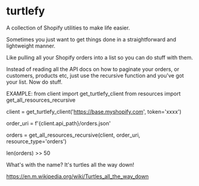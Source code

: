 # turtlefy
A collection of Shopify utilities to make life easier.


Sometimes you just want to get things done in a straightforward
and lightweight manner.

Like pulling all your Shopify orders into a list so you
can do stuff with them.

Instead of reading all the API docs on how to paginate your
orders, or customers, products etc, just use the recursive
function and you've got your list. Now do stuff.

EXAMPLE:
from client import get_turtlefy_client
from resources import get_all_resources_recursive

client = get_turtlefy_client('https://base.myshopify.com', token='xxxx')

order_uri = f'{client.api_path}/orders.json'

orders = get_all_resources_recursive(client, order_uri, resource_type='orders')

len(orders) >> 50

What's with the name? It's turtles all the way down!

https://en.m.wikipedia.org/wiki/Turtles_all_the_way_down

